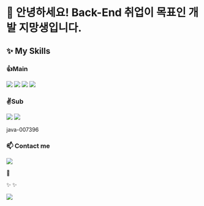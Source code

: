 # 👋 안녕하세요! Back-End 취업이 목표인 개발 지망생입니다.


## ✨ My Skills

   ### 👍Main
<img src="https://img.shields.io/badge/Java-FF7800?style=flat-square&logo=coffeescript&logoColor=white"/> <img src="https://img.shields.io/badge/Spring-6DB33F?style=flat-square&logo=spring&logoColor=white"/> <img src="https://img.shields.io/badge/Oracle-F80000?style=flat-square&logo=oracle&logoColor=white"/> <img src="https://img.shields.io/badge/Mysql-4479A1?style=flat-square&logo=mysql&logoColor=white"/>

   ### ✌Sub

<img src="https://img.shields.io/badge/Javascript-F7DF1E?style=flat-square&logo=javascript&logoColor=white"/>
<img src="https://img.shields.io/badge/Python-3776AB?style=flat-square&logo=python&logoColor=white"/>








java-007396
### 📫 Contact me
<a href="mailto:yskh95s@naver.com"><img src="https://img.shields.io/badge/naver-03C75A?style=flat-square&logo=naver&logoColor=white"/></a>

🌱

✨
✨
<!--
자기소개를 위한, 일종의 광고지이다.
간단한 명함을 예시로 들어가야 할 요소들을 적어보자.

이름
회사, 직급, 연락처(전화번호, 이메일, 거주지-광주인것만...)

학력사항은 안적어도 될 것 같고

간단한 자기소개정도는 필요해 보인다.
취미, 생각 등
스킬은 당연히 필요한 것이고.

- 🔭 I’m currently working on ...
- 🌱 I’m currently learning ...
- 👯 I’m looking to collaborate on ...
- 🤔 I’m looking for help with ...
- 💬 Ask me about ...
- 📫 How to reach me: ...
- 😄 Pronouns: ...
- ⚡ Fun fact: ...
-->

<img src="https://img.shields.io/badge/Android-3DDC84?style=flat-square&logo=Android&logoColor=white"/>
